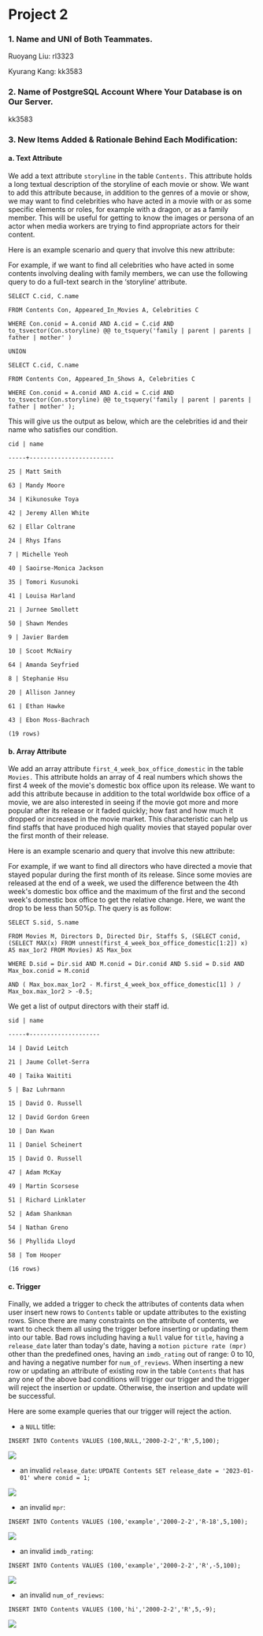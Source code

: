 # Project 2

### 1. Name and UNI of Both Teammates.

Ruoyang Liu: rl3323

Kyurang Kang: kk3583

  

### 2. Name of PostgreSQL Account Where Your Database is on Our Server.

kk3583

  

### 3. New Items Added & Rationale Behind Each Modification:

#### a. Text Attribute

We add a text attribute `storyline` in the table `Contents.` This attribute holds a long textual description of the storyline of each movie or show. We want to add this attribute because, in addition to the genres of a movie or show, we may want to find celebrities who have acted in a movie with or as some specific elements or roles, for example with a dragon, or as a family member. This will be useful for getting to know the images or persona of an actor when media workers are trying to find appropriate actors for their content.

  

Here is an example scenario and query that involve this new attribute:

For example, if we want to find all celebrities who have acted in some contents involving dealing with family members, we can use the following query to do a full-text search in the ‘storyline’ attribute.

  
```
SELECT C.cid, C.name

FROM Contents Con, Appeared_In_Movies A, Celebrities C

WHERE Con.conid = A.conid AND A.cid = C.cid AND to_tsvector(Con.storyline) @@ to_tsquery('family | parent | parents | father | mother' )

UNION

SELECT C.cid, C.name

FROM Contents Con, Appeared_In_Shows A, Celebrities C

WHERE Con.conid = A.conid AND A.cid = C.cid AND to_tsvector(Con.storyline) @@ to_tsquery('family | parent | parents | father | mother' );
```
  

This will give us the output as below, which are the celebrities id and their name who satisfies our condition.

  
```
cid | name

-----+------------------------

25 | Matt Smith

63 | Mandy Moore

34 | Kikunosuke Toya

42 | Jeremy Allen White

62 | Ellar Coltrane

24 | Rhys Ifans

7 | Michelle Yeoh

40 | Saoirse-Monica Jackson

35 | Tomori Kusunoki

41 | Louisa Harland

21 | Jurnee Smollett

50 | Shawn Mendes

9 | Javier Bardem

10 | Scoot McNairy

64 | Amanda Seyfried

8 | Stephanie Hsu

20 | Allison Janney

61 | Ethan Hawke

43 | Ebon Moss-Bachrach

(19 rows)
```
  
  

#### b. Array Attribute

We add an array attribute `first_4_week_box_office_domestic` in the table `Movies.` This attribute holds an array of 4 real numbers which shows the first 4 week of the movie's domestic box office upon its release. We want to add this attribute because in addition to the total worldwide box office of a movie, we are also interested in seeing if the movie got more and more popular after its release or it faded quickly; how fast and how much it dropped or increased in the movie market. This characteristic can help us find staffs that have produced high quality movies that stayed popular over the first month of their release.


Here is an example scenario and query that involve this new attribute:

For example, if we want to find all directors who have directed a movie that stayed popular during the first month of its release. Since some movies are released at the end of a week, we used the difference between the 4th week's domestic box office and the maximum of the first and the second week's domestic box office to get the relative change. Here, we want the drop to be less than 50%p. The query is as follow:

  
```
SELECT S.sid, S.name

FROM Movies M, Directors D, Directed Dir, Staffs S, (SELECT conid, (SELECT MAX(x) FROM unnest(first_4_week_box_office_domestic[1:2]) x) AS max_1or2 FROM Movies) AS Max_box

WHERE D.sid = Dir.sid AND M.conid = Dir.conid AND S.sid = D.sid AND Max_box.conid = M.conid

AND ( Max_box.max_1or2 - M.first_4_week_box_office_domestic[1] ) / Max_box.max_1or2 > -0.5;
```
  

We get a list of output directors with their staff id.

  
```
sid | name

-----+--------------------

14 | David Leitch

21 | Jaume Collet-Serra

40 | Taika Waititi

5 | Baz Luhrmann

15 | David O. Russell

12 | David Gordon Green

10 | Dan Kwan

11 | Daniel Scheinert

15 | David O. Russell

47 | Adam McKay

49 | Martin Scorsese

51 | Richard Linklater

52 | Adam Shankman

54 | Nathan Greno

56 | Phyllida Lloyd

58 | Tom Hooper

(16 rows)
```
  

#### c. Trigger

Finally, we added a trigger to check the attributes of contents data when user insert new rows to `Contents` table or update attributes to the existing rows. Since there are many constraints on the attribute of contents, we want to check them all using the trigger before inserting or updating them into our table. Bad rows including having a `Null` value for `title`, having a `release_date` later than today's date, having a `motion picture rate (mpr)` other than the predefined ones, having an `imdb_rating` out of range: 0 to 10, and having a negative number for `num_of_reviews`. When inserting a new row or updating an attribute of existing row in the table `Contents` that has any one of the above bad conditions will trigger our trigger and the trigger will reject the insertion or update. Otherwise, the insertion and update will be successful.

  

Here are some example queries that our trigger will reject the action.

  

- a `NULL` title:

`INSERT INTO Contents VALUES (100,NULL,'2000-2-2','R',5,100);`

**![](https://lh3.googleusercontent.com/Kri-WR2R2fzPaUEZkRjtnXPo3yt8znkDX4ZRsr9NkB2UcgsCaAn5nInGLpArV0x5FJL_XYSLjA_hv5HJb4_eM9DjFYi2uqU9zB-RGsTKiCh7YnyfH3lhpDxOUEa2k6dakC1Ah7hwG82L8hweGaZhuDdXTQkcgxyyVxU_0hrG5jS7MPtvsFA3y-bGAXNOXw)**

- an invalid `release_date`:
`UPDATE Contents SET release_date = '2023-01-01' where conid = 1;`

**![](https://lh4.googleusercontent.com/mi9cW27ywI1MdxzqCdVzoAtyMq-ArZXZ9u18lrGaeQRLaWUs2geIA3kMoKzbLkb9wMpqcOOkTHwDEYpvVQAqDY1WnFVpqJYXOKyWYySgbDfiPAyjtcW1FJNxhkN6tqI6r4vG6Ags8Mow1sg9RxWq4_2WRhSyQUf9DUMeg-2OBxY7npnTMNHLxpiVmg4QAA)**

- an invalid `mpr`:

`INSERT INTO Contents VALUES (100,'example','2000-2-2','R-18',5,100);`

**![](https://lh3.googleusercontent.com/vaukP4vh0kGjYubTY8MxHOJ6OXulE7Uh2WQaZ3b2dF1M0h75JddpDe0e7Owx5bW4jI1ha5jQXNS30JazbNjhR3GSUXkm3OKTkBS377BRi6aaAy9_X1kl5NVYXQb-yfhuAC7FJncL4zszkEfvIkI_LMDDOUJkAmXh6fikwKBEVgmw5FMX3NckxKPg90WzJA)**

- an invalid `imdb_rating`:

`INSERT INTO Contents VALUES (100,'example','2000-2-2','R',-5,100);`

**![](https://lh3.googleusercontent.com/bX2PQIUQQJcfzWwm9WqXh1QbrVFDF38QZg6jR4LuaX5PMeHQ1uIRk9C-bV_FG-ttjzEkGAxUr6_8Xbjw9x26hgqZOv88h0EVFURqvujd1Rjp764riOYIQdgNmjR3uqs0ljpffbv4-7-7VePBJzjyEDY-9HvxI3FhUEiqwmua5o2cM64jm3Tb7iak9aVMMA)**

- an invalid `num_of_reviews`:

`INSERT INTO Contents VALUES (100,'hi','2000-2-2','R',5,-9);`

**![](https://lh6.googleusercontent.com/VVSYJYYNOAwl421Eq1jileF__k2kmGKvlU4lV8x9d6yo8tlaIjmu4ElIBXt7uxd5Gt8oEQ_n_TwmS8LejTEi1XHiQwHQtQgSy8IG2kvCWHKWcS5OMKxsr9g1CPzoUP0h7rs7tOvwilqCuTdyCdW2nqaPoG7K2fOiDixAhF10GWOgnjbONEdGMNwlijgGBQ)**